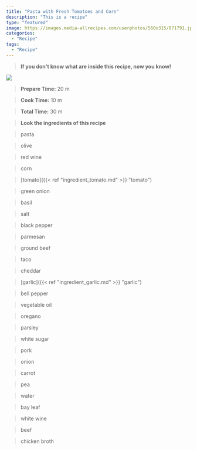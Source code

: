 ```yaml
---
title: "Pasta with Fresh Tomatoes and Corn"
description: "This is a recipe"
type: "featured"
image: https://images.media-allrecipes.com/userphotos/560x315/871791.jpg
categories: 
  - "Recipe"
tags: 
  - "Recipe"
---
```



>**If you don't know what are inside this recipe, now you know!**

![](../images/Recipes-Banner.jpg)
> **Prepare Time:** 20 m


> **Cook Time:** 10 m


> **Total Time:** 30 m

> **Look the ingredients of this recipe**

> pasta

> olive

> red wine

> corn

> [tomato]({{< ref "ingredient_tomato.md" >}} "tomato")

> green onion

> basil

> salt

> black pepper

> parmesan

> ground beef

> taco

> cheddar

> [garlic]({{< ref "ingredient_garlic.md" >}} "garlic")

> bell pepper

> vegetable oil

> oregano

> parsley

> white sugar

> pork

> onion

> carrot

> pea

> water

> bay leaf

> white wine

> beef

> chicken broth

